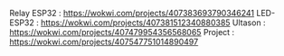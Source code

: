  Relay ESP32 : https://wokwi.com/projects/407383693790346241
LED-ESP32  :   https://wokwi.com/projects/407381512340880385
  Ultason :  https://wokwi.com/projects/407479954356568065
  Project :  https://wokwi.com/projects/407547751014890497
